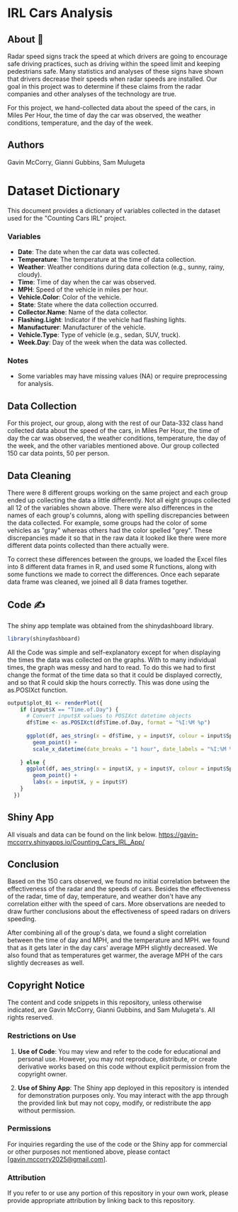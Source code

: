 # IRL Cars Analysis

## About 📰
Radar speed signs track the speed at which drivers are going to encourage safe driving practices, such as driving within the speed limit and keeping pedestrians safe. Many statistics and analyses of these signs have shown that drivers decrease their speeds when radar speeds are installed. Our goal in this project was to determine if these claims from the radar companies and other analyses of the technology are true.

For this project, we hand-collected data about the speed of the cars, in Miles Per Hour, the time of day the car was observed, the weather conditions, temperature, and the day of the week. 

## Authors
Gavin McCorry, Gianni Gubbins, Sam Mulugeta

# Dataset Dictionary

This document provides a dictionary of variables collected in the dataset used for the "Counting Cars IRL" project.

### Variables

- **Date**: The date when the car data was collected.
- **Temperature**: The temperature at the time of data collection.
- **Weather**: Weather conditions during data collection (e.g., sunny, rainy, cloudy).
- **Time**: Time of day when the car was observed.
- **MPH**: Speed of the vehicle in miles per hour.
- **Vehicle.Color**: Color of the vehicle.
- **State**: State where the data collection occurred.
- **Collector.Name**: Name of the data collector.
- **Flashing.Light**: Indicator if the vehicle had flashing lights.
- **Manufacturer**: Manufacturer of the vehicle.
- **Vehicle.Type**: Type of vehicle (e.g., sedan, SUV, truck).
- **Week.Day**: Day of the week when the data was collected.

### Notes
- Some variables may have missing values (NA) or require preprocessing for analysis.

## Data Collection
For this project, our group, along with the rest of our Data-332 class hand collected data about the speed of the cars, in Miles Per Hour, the time of day the car was observed, the weather conditions, temperature, the day of the week, and the other variables mentioned above. Our group collected 150 car data points, 50 per person. 

## Data Cleaning
There were 8 different groups working on the same project and each group ended up collecting the data a little differently. Not all eight groups collected all 12 of the variables shown above. There were also differences in the names of each group's columns, along with spelling discrepancies between the data collected. For example, some groups had the color of some vehicles as "gray" whereas others had the color spelled "grey". These discrepancies made it so that in the raw data it looked like there were more different data points collected than there actually were. 

To correct these differences between the groups, we loaded the Excel files into 8 different data frames in R, and used some R functions, along with some functions we made to correct the differences. Once each separate data frame was cleaned, we joined all 8 data frames together. 

## Code ✍️
The shiny app template was obtained from the shinydashboard library.
```R
library(shinydashboard)
```

All the Code was simple and self-explanatory except for when displaying the times the data was collected on the graphs. With to many individual times, the graph was messy and hard to read. To do this we had to first change the format of the time data so that it could be displayed correctly, and so that R could skip the hours correctly. This was done using the as.POSIXct function.
```R
output$plot_01 <- renderPlot({
    if (input$X == "Time.of.Day") {
      # Convert input$X values to POSIXct datetime objects
      df$Time <- as.POSIXct(df$Time.of.Day, format = "%I:%M %p")
      
      ggplot(df, aes_string(x = df$Time, y = input$Y, colour = input$Splitby)) + 
        geom_point() +
        scale_x_datetime(date_breaks = "1 hour", date_labels = "%I:%M %p")
      
    } else {
      ggplot(df, aes_string(x = input$X, y = input$Y, colour = input$Splitby)) + 
        geom_point() +
        labs(x = input$X, y = input$Y)
    }
  })
```

## Shiny App
All visuals and data can be found on the link below.
https://gavin-mccorry.shinyapps.io/Counting_Cars_IRL_App/

## Conclusion
Based on the 150 cars observed, we found no  initial correlation between the effectiveness of the radar and the speeds of cars. Besides the effectiveness of the radar, time of day, temperature, and weather don't have any correlation either with the speed of cars. More observations are needed to draw further conclusions about the effectiveness of speed radars on drivers speeding. 

After combining all of the group's data, we found a slight correlation between the time of day and MPH, and the temperature and MPH. we found that as it gets later in the day cars' average MPH slightly decreased. We also found that as temperatures get warmer, the average MPH of the cars slightly decreases as well.
## Copyright Notice

The content and code snippets in this repository, unless otherwise indicated, are Gavin McCorry, Gianni Gubbins, and Sam Mulugeta's. All rights reserved.

### Restrictions on Use

1. **Use of Code**: You may view and refer to the code for educational and personal use. However, you may not reproduce, distribute, or create derivative works based on this code without explicit permission from the copyright owner.

2. **Use of Shiny App**: The Shiny app deployed in this repository is intended for demonstration purposes only. You may interact with the app through the provided link but may not copy, modify, or redistribute the app without permission.

### Permissions

For inquiries regarding the use of the code or the Shiny app for commercial or other purposes not mentioned above, please contact [gavin.mccorry2025@gmail.com].

### Attribution

If you refer to or use any portion of this repository in your own work, please provide appropriate attribution by linking back to this repository.
